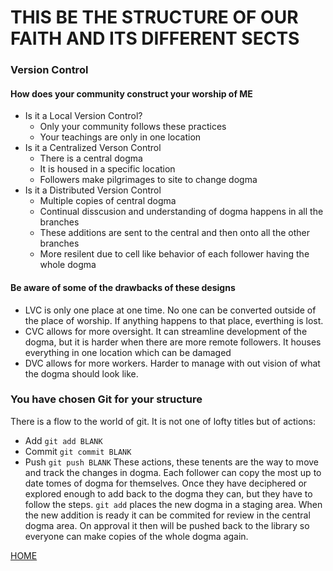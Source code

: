 # THIS BE THE STRUCTURE OF OUR FAITH AND ITS DIFFERENT SECTS

### Version Control
#### How does your community construct your worship of ME
  - Is it a Local Version Control?
    - Only your community follows these practices
    - Your teachings are only in one location
  - Is it a Centralized Verson Control
    - There is a central dogma
    - It is housed in a specific location
    - Followers make pilgrimages to site to change dogma
  - Is it a Distributed Version Control
    - Multiple copies of central dogma
    - Continual disscusion and understanding of dogma happens in all the branches
    - These additions are sent to the central and then onto all the other branches
    - More resilent due to cell like behavior of each follower having the whole dogma
  #### Be aware of some of the drawbacks of these designs
  - LVC is only one place at one time. No one can be converted outside of the place of worship. If anything happens to that place, everthing is lost.
  - CVC allows for more oversight. It can streamline development of the dogma, but it is harder when there are more remote followers. It houses everything in one location which can be damaged
  - DVC allows for more workers. Harder to manage with out vision of what the dogma should look like.


### You have chosen Git for your structure
There is a flow to the world of git. It is not one of lofty titles but of actions:
- Add `git add BLANK`
- Commit `git commit BLANK`
- Push `git push BLANK`
These actions, these tenents are the way to move and track the changes in dogma. Each follower can copy the most up to date tomes of dogma for themselves. Once they have deciphered or explored enough to add back to the dogma they can, but they have to follow the steps. `git add` places the new dogma in a staging area. When the new addition is ready it can be commited for review in the central dogma area. On approval it then will be pushed back to the library so everyone can make copies of the whole dogma again.

[HOME](reading-notes.md)

